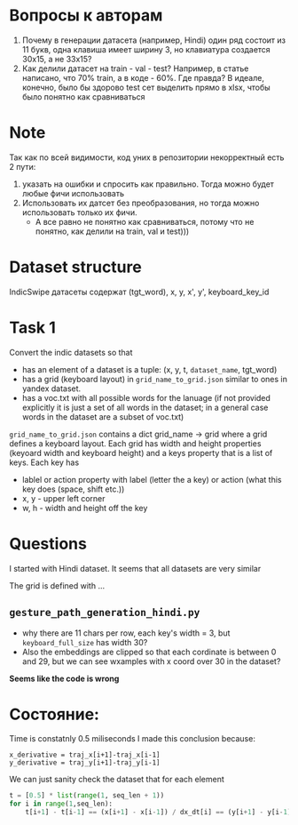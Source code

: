 # Вопросы к авторам
1) Почему в генерации датасета (например, Hindi) один ряд состоит из 11 букв, одна клавиша имеет ширину 3, но клавиатура создается 30x15, а не 33x15?
2) Как делили датасет на train - val - test? Например, в статье написано, что 70% train, а в коде - 60%. Где правда? В идеале, конечно, было бы здорово test сет выделить прямо в xlsx, чтобы было понятно как сравниваться

# Note

Так как по всей видимости, код уних в репозитории некорректный есть 2 пути: 
1) указать на ошибки и спросить как правильно. Тогда можно будет любые фичи использовать
2) Использовать их датсет без преобразования, но тогда можно использовать только их фичи.
    * А все равно не понятно как сравниваться, потому что не понятно, как делили на train, val и test)))

# Dataset structure

IndicSwipe датасеты содержат (tgt_word), x, y, x', y', keyboard_key_id


# Task 1
Convert the indic datasets so that 
* has an element of a dataset is a tuple: (x, y, t, `dataset_name`, tgt_word)
* has a grid (keyboard layout) in `grid_name_to_grid.json` similar to ones in yandex dataset.
* has a voc.txt with all possible words for the lanuage (if not provided explicitly it is just a set of all words in the dataset; in a general case words in the dataset are a subset of voc.txt)


`grid_name_to_grid.json` contains a dict grid_name -> grid where a grid defines a keyboard layout. 
Each grid has width and height properties (keyoard width and keyboard height) and a keys property that is a list of keys. 
Each key has 
* lablel or action property with label (letter the a key) or action (what this key does (space, shift etc.))
* x, y - upper left corner
* w, h - width and height off the key


# Questions
I started with Hindi dataset. It seems that all datasets are very similar

The grid is defined with ...

## `gesture_path_generation_hindi.py`
* why there are 11 chars per row, each key's width = 3, but `keyboard_full_size` has width 30?
* Also the embeddings are clipped so that each cordinate is between 0 and 29, but we can see wxamples with x coord over 30 in the dataset?

**Seems like the code is wrong**



# Состояние:

Time is constatnly 0.5 miliseconds
I made this conclusion because:
```
x_derivative = traj_x[i+1]-traj_x[i-1]
y_derivative = traj_y[i+1]-traj_y[i-1]
```

We can just sanity check the dataset that for each element 

```python
t = [0.5] * list(range(1, seq_len + 1))
for i in range(1,seq_len):
    t[i+1] - t[i-1] == (x[i+1] - x[i-1]) / dx_dt[i] == (y[i+1] - y[i-1]) / dy_dt[i]
```



